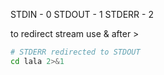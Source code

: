 STDIN - 0
STDOUT - 1
STDERR - 2

to redirect stream use & after >

```bash
# STDERR redirected to STDOUT
cd lala 2>&1
```

